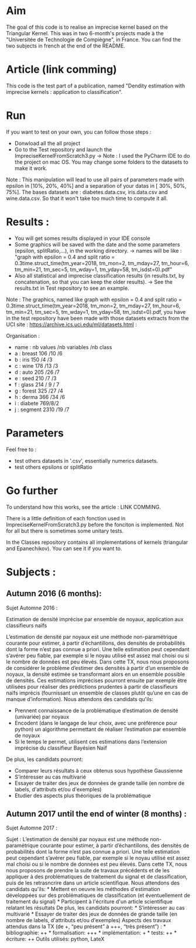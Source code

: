 # Aim

The goal of this code is to realise an imprecise kernel based on the Triangular Kernel. This was in two 6-month's projects made à the "Universitée de Technologie de Compiègne", in France. You can find the two subjects in french at the end of the README.

# Article (link comming)

This code is the test part of a publication, named "Dendity estimation with imprecise kernels : application to classification".

# Run

If you want to test on your own, you can follow those steps :

  - Donwload all the all project
  - Go to the Test repository and launch the ImpreciseKernelFromScratch3.py
        -> Note : I used the PyCharm IDE to do the project on mac OS.
                  You may change some folders to the datasets to make it work.

Note : This manipulation will lead to use all pairs of parameters made with epsilon in [10%, 20%, 40%] and a separation of your datas in [ 30%, 50%, 75%]. The bases datasets are : diabetes.data.csv, iris.data.csv and wine.data.csv. So that it won't take too much time to compute it all.


# Results :

  - You will get somes results displayed in your IDE console
  - Some graphics will be saved with the date and the some parameters (epsilon, splitRatio,...), in the working directory.
        -> names will be like : 
            "graph with epsilon = 0.4 and split ratio = 0.3time.struct_time(tm_year=2018, tm_mon=2, tm_mday=27, tm_hour=6, tm_min=21, tm_sec=5, tm_wday=1, tm_yday=58, tm_isdst=0).pdf"
  - Also all statistical and imprecise classification results (in results.txt, by concatenation, so that you can keep the older results).
        -> See the results.txt in Test repository to see an example.


Note : The graphics, named like graph with epsilon = 0.4 and split ratio = 0.3time.struct_time(tm_year=2018, tm_mon=2, tm_mday=27, tm_hour=6, tm_min=21, tm_sec=5, tm_wday=1, tm_yday=58, tm_isdst=0).pdf, you have in the test repository have been made with those datasets extracts from the UCI site : https://archive.ics.uci.edu/ml/datasets.html :
 
Organisation : 
- name : nb values /nb variables /nb class
- a : breast 106 /10 /6
- b : iris 150 /4 /3
- c : wine 178 /13 /3
- d : auto 205 /26 /7
- e : seed 210 /7 /3
- f : glass 214 / 9 / 7
- g : forest 325 /27 /4
- h : derma 366 /34 /6
- i : diabete 769/8/2
- j : segment 2310 /19 /7

# Parameters

Feel free to :

  - test others datasets in '.csv', essentially numerics datasets.
  - test others epsilons or splitRatio


# Go further

To understand how this works, see the article : LINK COMMING.

There is a little definition of each fonction used in ImpreciseKernelFromScratch3.py before the fonciton is implemented. Not for all but there is sometimes some unitary tests.


In the Classes repository contains all implementations of kernels (triangular and Epanechikov). You can see it if you want to.

# Subjects :
## Autumn 2016 (6 months):

Sujet Automne 2016 :

Estimation de densité imprécise par ensemble de noyaux, application aux classifieurs naïfs

L’estimation de densité par noyaux est une méthode non-paramétrique courante pour estimer, à partir d’échantillons, des
densités de probabilités dont la forme n’est pas connue a priori. Une telle estimation peut cependant s’avérer peu fiable,
par exemple si le noyau utilisé est assez mal choisi ou si le nombre de données est peu élevés. Dans cette TX, nous
nous proposons de considérer le problème d’estimer des densités à partir d’un ensemble de noyaux, la densité estimée se
transformant alors en un ensemble possible de densités. Ces estimations imprécises pourront ensuite par exemple être
utilisées pour réaliser des prédictions prudentes à partir de classifieurs naïfs imprécis (fournissant un ensemble de
classes plutôt qu’une en cas de manque d’information). Nous attendons des candidats qu'ils:

* Prennent connaissance de la problématique d’estimation de densité (univariée) par noyaux
* Encodent (dans le langage de leur choix, avec une préférence pour python) un algorithme permettant de réaliser
  l’estimation par ensemble de noyaux
* Si le temps le permet, utilisent ces estimations dans l’extension imprécise du classifieur Bayésien Naïf

De plus, les candidats pourront:

* Comparer leurs résultats à ceux obtenus sous hypothèse Gaussienne
* S’intéresser au cas multivarié
* Essayer de traiter des jeux de données de grande taille (en nombre de labels, d'attributs et/ou d'exemples)
* Etudier des aspects plus théoriques de la problématique


## Autumn 2017 until the end of winter (8 months) :

Sujet Automne 2017 :

Sujet :	L’estimation de densité par noyaux est une méthode non-paramétrique courante pour estimer, à partir d’échantillons, des densités de probabilités dont la forme n’est pas connue a priori. Une telle estimation peut cependant s’avérer peu fiable, par exemple si le noyau utilisé est assez mal choisi ou si le nombre de données est peu élevés. Dans cette TX, nous nous proposons de prendre la suite de travaux précédents et de les appliquer à des problématiques de traitement du signal et de classification, puis de les retrasncrire dans un article scientifique. Nous attendons des candidats qu'ils: * Mettent en oeuvre les méthodes d'estimation développées sur des problématiques de classification (et éventuellement de traitement du signal) * Participent à l'écriture d'un article scientifique relatant les résultats De plus, les candidats pourront: * S’intéresser au cas multivarié * Essayer de traiter des jeux de données de grande taille (en nombre de labels, d'attributs et/ou d'exemples) Aspects des travaux attendus dans la TX (de +, “peu présent” à +++, “très présent”) : * bibliographie: ++ * formalisation: +++ * implémentation: + * tests: ++ * écriture: ++ Outils utilisés: python, LateX

